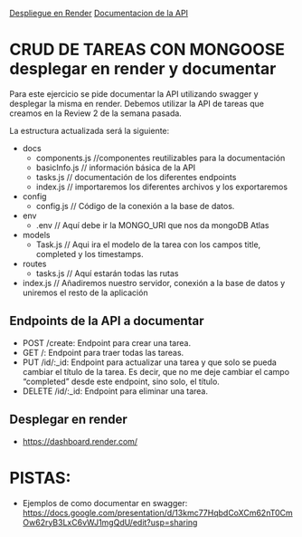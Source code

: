 [Despliegue en Render](https://ejercico-db-mongoose-swagger-render-zcno.onrender.com/)
[Documentacion de la API](https://ejercico-db-mongoose-swagger-render-zcno.onrender.com/api-docs/)

# CRUD DE TAREAS CON MONGOOSE desplegar en render y documentar

Para este ejercicio se pide documentar la API utilizando swagger y desplegar la misma en render. Debemos utilizar la API de tareas que creamos en la Review 2 de la semana pasada.

La estructura actualizada será la siguiente:
- docs
  - components.js //componentes reutilizables para la documentación
  - basicInfo.js // información básica de la API
  - tasks.js // documentación de los diferentes endpoints
  - index.js // importaremos los diferentes archivos y los exportaremos
- config
  - config.js // Código de la conexión a la base de datos.
- env
  - .env // Aquí debe ir la MONGO_URI que nos da mongoDB Atlas
- models
  - Task.js // Aqui ira el modelo de la tarea con los campos title, completed y los timestamps.
- routes 
  - tasks.js // Aquí estarán todas las rutas
- index.js // Añadiremos nuestro servidor, conexión a la base de datos y uniremos el resto de la aplicación

## Endpoints de la API a documentar
- POST /create: Endpoint para crear una tarea.
- GET /: Endpoint para traer todas las tareas.
- PUT /id/:_id: Endpoint para actualizar una tarea y que solo se pueda cambiar el título de la tarea. Es decir, que no me deje cambiar el campo  “completed” desde este endpoint, sino solo, el título.
- DELETE /id/:_id: Endpoint para eliminar una tarea.

## Desplegar en render
- https://dashboard.render.com/


# PISTAS:
- Ejemplos de como documentar en swagger: https://docs.google.com/presentation/d/13kmc77HqbdCoXCm62nT0CmOw62ryB3LxC6vWJ1mgQdU/edit?usp=sharing
